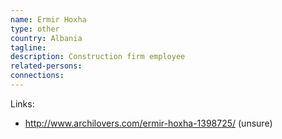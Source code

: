 ```yaml
---
name: Ermir Hoxha
type: other
country: Albania
tagline:
description: Construction firm employee
related-persons:
connections:
---
```

Links:
* <http://www.archilovers.com/ermir-hoxha-1398725/> (unsure)
